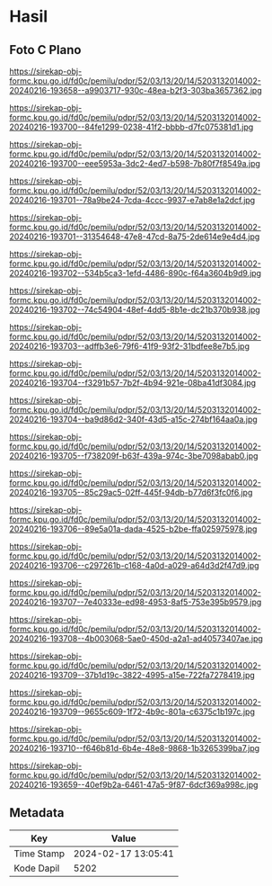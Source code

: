 # Hasil

## Foto C Plano

https://sirekap-obj-formc.kpu.go.id/fd0c/pemilu/pdpr/52/03/13/20/14/5203132014002-20240216-193658--a9903717-930c-48ea-b2f3-303ba3657362.jpg

https://sirekap-obj-formc.kpu.go.id/fd0c/pemilu/pdpr/52/03/13/20/14/5203132014002-20240216-193700--84fe1299-0238-41f2-bbbb-d7fc075381d1.jpg

https://sirekap-obj-formc.kpu.go.id/fd0c/pemilu/pdpr/52/03/13/20/14/5203132014002-20240216-193700--eee5953a-3dc2-4ed7-b598-7b80f7f8549a.jpg

https://sirekap-obj-formc.kpu.go.id/fd0c/pemilu/pdpr/52/03/13/20/14/5203132014002-20240216-193701--78a9be24-7cda-4ccc-9937-e7ab8e1a2dcf.jpg

https://sirekap-obj-formc.kpu.go.id/fd0c/pemilu/pdpr/52/03/13/20/14/5203132014002-20240216-193701--31354648-47e8-47cd-8a75-2de614e9e4d4.jpg

https://sirekap-obj-formc.kpu.go.id/fd0c/pemilu/pdpr/52/03/13/20/14/5203132014002-20240216-193702--534b5ca3-1efd-4486-890c-f64a3604b9d9.jpg

https://sirekap-obj-formc.kpu.go.id/fd0c/pemilu/pdpr/52/03/13/20/14/5203132014002-20240216-193702--74c54904-48ef-4dd5-8b1e-dc21b370b938.jpg

https://sirekap-obj-formc.kpu.go.id/fd0c/pemilu/pdpr/52/03/13/20/14/5203132014002-20240216-193703--adffb3e6-79f6-41f9-93f2-31bdfee8e7b5.jpg

https://sirekap-obj-formc.kpu.go.id/fd0c/pemilu/pdpr/52/03/13/20/14/5203132014002-20240216-193704--f3291b57-7b2f-4b94-921e-08ba41df3084.jpg

https://sirekap-obj-formc.kpu.go.id/fd0c/pemilu/pdpr/52/03/13/20/14/5203132014002-20240216-193704--ba9d86d2-340f-43d5-a15c-274bf164aa0a.jpg

https://sirekap-obj-formc.kpu.go.id/fd0c/pemilu/pdpr/52/03/13/20/14/5203132014002-20240216-193705--f738209f-b63f-439a-974c-3be7098abab0.jpg

https://sirekap-obj-formc.kpu.go.id/fd0c/pemilu/pdpr/52/03/13/20/14/5203132014002-20240216-193705--85c29ac5-02ff-445f-94db-b77d6f3fc0f6.jpg

https://sirekap-obj-formc.kpu.go.id/fd0c/pemilu/pdpr/52/03/13/20/14/5203132014002-20240216-193706--89e5a01a-dada-4525-b2be-ffa025975978.jpg

https://sirekap-obj-formc.kpu.go.id/fd0c/pemilu/pdpr/52/03/13/20/14/5203132014002-20240216-193706--c297261b-c168-4a0d-a029-a64d3d2f47d9.jpg

https://sirekap-obj-formc.kpu.go.id/fd0c/pemilu/pdpr/52/03/13/20/14/5203132014002-20240216-193707--7e40333e-ed98-4953-8af5-753e395b9579.jpg

https://sirekap-obj-formc.kpu.go.id/fd0c/pemilu/pdpr/52/03/13/20/14/5203132014002-20240216-193708--4b003068-5ae0-450d-a2a1-ad40573407ae.jpg

https://sirekap-obj-formc.kpu.go.id/fd0c/pemilu/pdpr/52/03/13/20/14/5203132014002-20240216-193709--37b1d19c-3822-4995-a15e-722fa7278419.jpg

https://sirekap-obj-formc.kpu.go.id/fd0c/pemilu/pdpr/52/03/13/20/14/5203132014002-20240216-193709--9655c609-1f72-4b9c-801a-c6375c1b197c.jpg

https://sirekap-obj-formc.kpu.go.id/fd0c/pemilu/pdpr/52/03/13/20/14/5203132014002-20240216-193710--f646b81d-6b4e-48e8-9868-1b3265399ba7.jpg

https://sirekap-obj-formc.kpu.go.id/fd0c/pemilu/pdpr/52/03/13/20/14/5203132014002-20240216-193659--40ef9b2a-6461-47a5-9f87-6dcf369a998c.jpg


## Metadata

| Key        | Value               |
| ---------- | ------------------- |
| Time Stamp | 2024-02-17 13:05:41 |
| Kode Dapil | 5202                |



